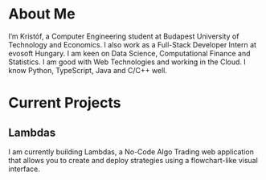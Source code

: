
# About Me
I’m Kristóf, a Computer Engineering student at Budapest University of Technology and Economics. I also work as a Full-Stack Developer Intern at evosoft Hungary. I am keen on Data Science, Computational Finance and Statistics. I am good with Web Technologies and working in the Cloud. I know Python, TypeScript, Java and C/C++  well.

# Current Projects
## Lambdas
I am currently building Lambdas, a No-Code Algo Trading web application that allows you to create and deploy strategies using a flowchart-like visual interface.
